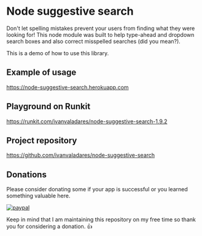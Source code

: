 # Node suggestive search
Don't let spelling mistakes prevent your users from finding what they were looking for! 
This node module was built to help type-ahead and dropdown search boxes and also correct misspelled searches (did you mean?).

This is a demo of how to use this library.

## Example of usage
https://node-suggestive-search.herokuapp.com

## Playground on Runkit
https://runkit.com/ivanvaladares/node-suggestive-search-1.9.2

## Project repository
https://github.com/ivanvaladares/node-suggestive-search 


## Donations

Please consider donating some if your app is successful or you learned something valuable here.

[![paypal](https://www.paypalobjects.com/en_US/i/btn/btn_donateCC_LG.gif)](https://www.paypal.me/ivanvaladares/10)

Keep in mind that I am maintaining this repository on my free time so thank you for considering a donation. :+1:


